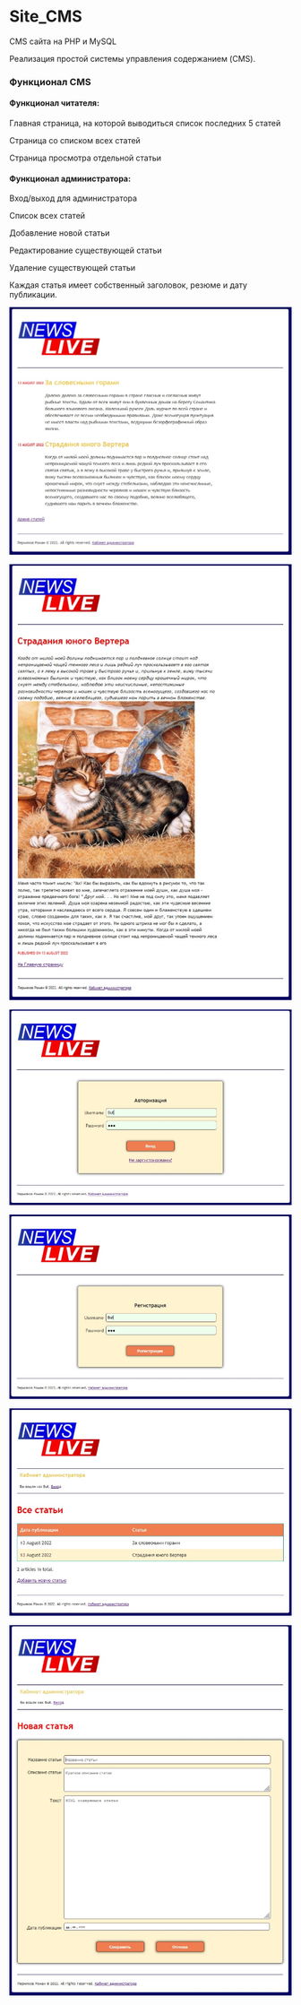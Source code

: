 # Site_CMS
 CMS сайта на PHP и MySQL

Реализация простой системы управления содержанием (CMS).

### Функционал CMS

#### Функционал читателя:

Главная страница, на которой выводиться список последних 5 статей
    
Страница со списком всех статей
    
Страница просмотра отдельной статьи

#### Функционал администратора:

Вход/выход для администратора
    
Список всех статей
    
Добавление новой статьи
    
Редактирование существующей статьи
    
Удаление существующей статьи

Каждая статья имеет собственный заголовок, резюме и дату публикации.

![1](https://github.com/Presstomsk/Site_CMS/blob/main/jpg/1.jpg)

![1](https://github.com/Presstomsk/Site_CMS/blob/main/jpg/2.jpg)

![1](https://github.com/Presstomsk/Site_CMS/blob/main/jpg/3.jpg)

![1](https://github.com/Presstomsk/Site_CMS/blob/main/jpg/4.jpg)

![1](https://github.com/Presstomsk/Site_CMS/blob/main/jpg/5.jpg)

![1](https://github.com/Presstomsk/Site_CMS/blob/main/jpg/6.jpg)

